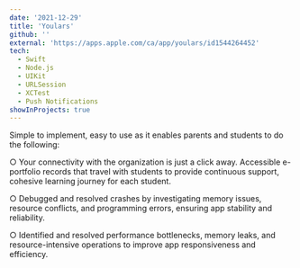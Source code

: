```yaml
---
date: '2021-12-29'
title: 'Youlars'
github: ''
external: 'https://apps.apple.com/ca/app/youlars/id1544264452'
tech:
  - Swift
  - Node.js
  - UIKit
  - URLSession
  - XCTest
  - Push Notifications
showInProjects: true
---
```


Simple to implement, easy to use as it enables parents and students to do the following:

○ Your connectivity with the organization is just a click away. Accessible e-portfolio records that travel with students to provide continuous support, cohesive learning journey for each student.

○ Debugged and resolved crashes by investigating memory issues, resource conflicts, and programming errors, ensuring app stability and reliability.

○ Identified and resolved performance bottlenecks, memory leaks, and resource-intensive operations to improve app responsiveness and efficiency.
<!-- 
 https://play.google.com/store/apps/details?id=com.eduwits.ysg&hl=en&gl=US -->


